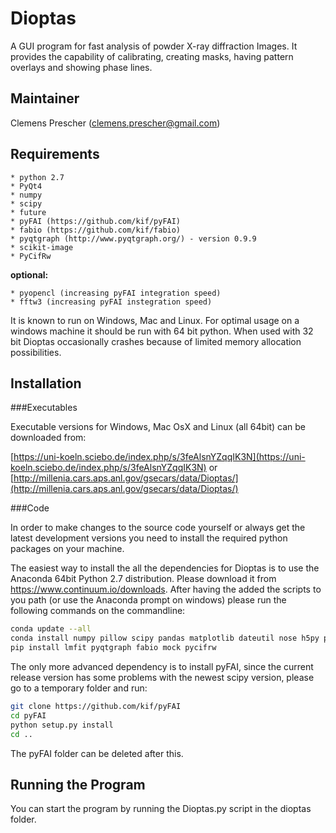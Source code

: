 Dioptas
======

A GUI program for fast analysis of powder X-ray diffraction Images. It provides the capability of calibrating, 
creating masks, having pattern overlays and showing phase lines.

Maintainer
----------

Clemens Prescher (clemens.prescher@gmail.com)

Requirements
------------
    * python 2.7
    * PyQt4
    * numpy
    * scipy
    * future
    * pyFAI (https://github.com/kif/pyFAI)
    * fabio (https://github.com/kif/fabio)
    * pyqtgraph (http://www.pyqtgraph.org/) - version 0.9.9
    * scikit-image
    * PyCifRw

<b>optional:</b>

    * pyopencl (increasing pyFAI integration speed)
    * fftw3 (increasing pyFAI instegration speed)

It is known to run on Windows, Mac and Linux. For optimal usage on a windows machine it should be run with 64 bit
python. When used with 32 bit Dioptas occasionally crashes because of limited memory allocation possibilities.

Installation
------------

###Executables

Executable versions for Windows, Mac OsX and Linux (all 64bit) can be downloaded from:

[https://uni-koeln.sciebo.de/index.php/s/3feAlsnYZqqIK3N](https://uni-koeln.sciebo.de/index.php/s/3feAlsnYZqqIK3N)
or
[http://millenia.cars.aps.anl.gov/gsecars/data/Dioptas/](http://millenia.cars.aps.anl.gov/gsecars/data/Dioptas/)

###Code

In order to make changes to the source code yourself or always get the latest development versions you need to install
the required python packages on your machine.

The easiest way to install the all the dependencies for Dioptas is to use the Anaconda 64bit Python 2.7 distribution.
Please download it from https://www.continuum.io/downloads. After having the added the scripts to you path (or use the
Anaconda prompt on windows) please run the following commands on the commandline:

```bash
conda update --all
conda install numpy pillow scipy pandas matplotlib dateutil nose h5py pyqt scikit-image cython
pip install lmfit pyqtgraph fabio mock pycifrw
```

The only more advanced dependency is to install pyFAI, since the current release version has some problems with the
newest scipy version, please go to a temporary folder and run:

```bash
git clone https://github.com/kif/pyFAI
cd pyFAI
python setup.py install
cd ..
```

The pyFAI folder can be deleted after this.

Running the Program
------------------

You can start the program by running the Dioptas.py script in the dioptas folder.
